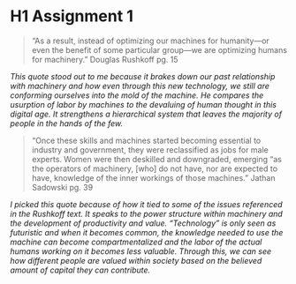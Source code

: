 # H1 Assignment 1

> “As a result, instead of optimizing our machines for humanity—or even the benefit of some particular group—we are optimizing humans for machinery.” Douglas Rushkoff pg. 15

*This quote stood out to me because it brakes down our past relationship with machinery and how even through this new technology, we still are conforming ourselves into the mold of the machine. He compares the usurption of labor by machines to the devaluing of human thought in this digital age. It strengthens a hierarchical system that leaves the majority of people in the hands of the few.* 

> “Once these skills and machines started becoming essential to industry and government, they were reclassified as jobs for male experts. Women  were  then  deskilled  and  downgraded,  emerging  “as  the operators of machinery, [who] do not have, nor are expected to have, knowledge of the inner workings of those machines.” Jathan Sadowski pg. 39

*I picked this quote because of how it tied to some of the issues referenced in the Rushkoff text. It speaks to the power structure within machinery and the development of productivity and value. “Technology” is only seen as futuristic and when it becomes common, the knowledge needed to use the machine can become compartmentalized and the labor of the actual humans working on it becomes less valuable. Through this, we can see how different people are valued within society based on the believed amount of capital they can contribute.*
